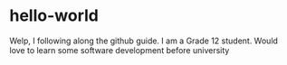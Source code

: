 # hello-world
Welp, I following along the github guide. 
I am a Grade 12 student. Would love to learn some software development before university
